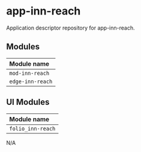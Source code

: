 # app-inn-reach

Application descriptor repository for app-inn-reach.

## Modules

| Module name         |
|:--------------------|
| `mod-inn-reach`     |
| `edge-inn-reach`    |

## UI Modules

| Module name           |
|:----------------------|
| `folio_inn-reach`     |

N/A
